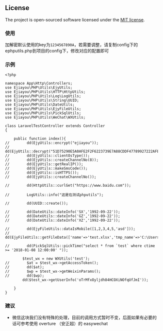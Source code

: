 ## License

The project is open-sourced software licensed under the [MIT license](http://opensource.org/licenses/MIT).
### 使用
  加解密默认使用的key为`1234567890A`，若需要调整，请复制config下的ephputils.php到项目的config下，修改对应的配置即可

### 示例
```
<?php

namespace App\Http\Controllers;
use Ejiayou\PHP\Utils\EjyUtils;
use Ejiayou\PHP\Utils\HTTP\HttpUtils;
use Ejiayou\PHP\Utils\Log\LogUtils;
use Ejiayou\PHP\Utils\String\UUID;
use Ejiayou\PHP\Utils\DateUtils;
use Ejiayou\PHP\Utils\EjyFileUtils;
use Ejiayou\PHP\Utils\PickSqlUtils;
use Ejiayou\PHP\Utils\WeChat\WXUtils;

class LaravelTestController extends Controller
{

    public function index(){
//        dd(EjyUtils::encrypt("ejiayou"));
//        dd(EjyUtils::decrypt("51D75290E5A0AFE2F2F6223739E7A88CDDF47789927222AFEA0A06CD9DBE6F1C"));
//        dd(EjyUtils::clientOsType());
//        dd(EjyUtils::createChannelNo(8));
//        dd(EjyUtils::getRealIP());
//        dd(EjyUtils::makeSmsCode());
//        dd(EjyUtils::isHTTPS());
//        dd(EjyUtils::createChannelNo());

//        dd(HttpUtils::curlGet("https://www.baidu.com"));

//        LogUtils::info("这是在测试phputils");

//        dd(UUID::create());

//        dd(DateUtils::dateInfo('SX','1992-09-22'));
//        dd(DateUtils::dateInfo('GZ','1992-09-22'));
//        dd(DateUtils::dateInfo('XZ','1992-09-22'));

//        dd(EjyFileUtils::dataIsMobile([1,2,3,4,5,'asd']));
//        dd(EjyFileUtils::getFileData(['name'=>'test.xlsx','tmp_name'=>'C:\Users\Administrator\Desktop\test.xlsx']));

//        dd(PickSqlUtils::pickTime("select * from `test` where ctime >= '2018-01-08 12:00:00' "));

        $test_wx = new WXUtils('test');
//        $at = $test_wx->getAccessToken();
//        dd($at);
//        $wp = $test_wx->getWeixinParams();
//        dd($wp);
        dd($test_wx->getUserInfo('oTrMfxOyljdh84HCOXiNOfqUfJmI'));

    }
}
```
### 建议
- 微信这块我们没有特殊的处理，目前的调用方式暂时不变，后面如果有必要的话可参考使用 overture （安正超）的 easywechat
